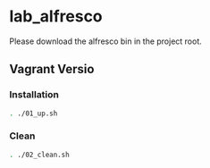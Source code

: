 # lab_alfresco
Please download the alfresco bin in the project root.

## Vagrant Versio
### Installation
```bash
. ./01_up.sh
````

### Clean
```bash
. ./02_clean.sh
````
